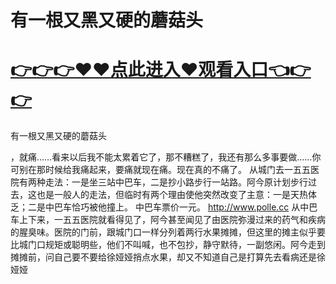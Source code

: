 # 有一根又黑又硬的蘑菇头

# <a href="https://github.com/xiaopoe/lesi/issues/1">👉👉👉♥♥点此进入♥观看入口👈👉👉</a>

有一根又黑又硬的蘑菇头

，就痛……看来以后我不能太累着它了，那不糟糕了，我还有那么多事要做……你可别在那时候给我痛起来，要痛就现在痛。现在真的不痛了。
从城门去一五五医院有两种走法：一是坐三站中巴车，二是抄小路步行一站路。阿今原计划步行过去，这也是一般人的走法，但临时有两个理由使他突然改变了主意：一是天热体乏；二是中巴车恰巧被他撞上。
中巴车票价一元。
http://www.polle.cc
从中巴车上下来，一五五医院就看得见了，阿今甚至闻见了由医院弥漫过来的药气和疾病的腥臭味。医院的门前，跟城门口一样分列着两行水果摊摊，但这里的摊主似乎要比城门口规矩或聪明些，他们不叫喊，也不包抄，静守默待，一副悠闲。阿今走到摊摊前，问自己要不要给徐娅娅捎点水果，却又不知道自己是打算先去看病还是徐娅娅
